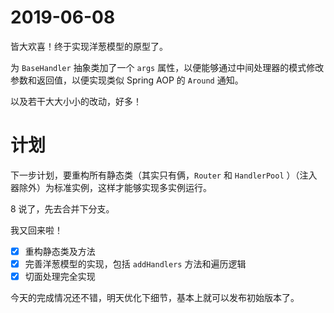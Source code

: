 # 2019-06-08

皆大欢喜！终于实现洋葱模型的原型了。

为 `BaseHandler` 抽象类加了一个 `args` 属性，以便能够通过中间处理器的模式修改参数和返回值，以便实现类似 Spring AOP 的 `Around` 通知。

以及若干大大小小的改动，好多！

# 计划

下一步计划，要重构所有静态类（其实只有俩，`Router` 和 `HandlerPool` ）（注入器除外）为标准实例，这样才能够实现多实例运行。

8 说了，先去合并下分支。

我又回来啦！

- [x] 重构静态类及方法
- [x] 完善洋葱模型的实现，包括 `addHandlers` 方法和遍历逻辑
- [x] 切面处理完全实现

今天的完成情况还不错，明天优化下细节，基本上就可以发布初始版本了。

